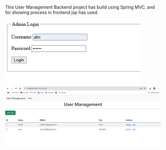 This User Management Backend project has build using Spring MVC. and for showing process in frontend jsp has used.

![image alt](https://github.com/NareshKumar-JD/User_Management_MVC/blob/09d6d9b2ab6bea43137d1fceb2d8ae6406759d2a/U1.PNG)
![image alt](https://github.com/NareshKumar-JD/User_Management_MVC/blob/f46b9a5d9c5f39daf4d0276651ed78c80b5fd212/U2.PNG?raw=true)
